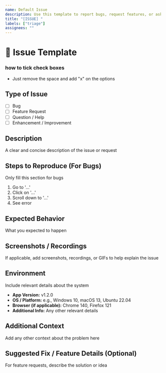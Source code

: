 ```yaml
---
name: Default Issue
description: Use this template to report bugs, request features, or ask questions
title: "[ISSUE] "
labels: ["triage"]
assignees: ""
---
```

# 📝 Issue Template

### how to tick check boxes
- Just remove the space and add "x" on the options

## Type of Issue
<!-- Select one by removing the others -->
- [ ] Bug
- [ ] Feature Request
- [ ] Question / Help
- [ ] Enhancement / Improvement

## Description
A clear and concise description of the issue or request

## Steps to Reproduce (For Bugs)
Only fill this section for bugs
1. Go to '...'
2. Click on '...'
3. Scroll down to '...'
4. See error

## Expected Behavior
What you expected to happen

## Screenshots / Recordings
If applicable, add screenshots, recordings, or GIFs to help explain the issue

## Environment
Include relevant details about the system
- **App Version:** v1.2.0
- **OS / Platform:** e.g., Windows 10, macOS 13, Ubuntu 22.04
- **Browser (if applicable):** Chrome 140, Firefox 121
- **Additional Info:** Any other relevant details

## Additional Context
Add any other context about the problem here

## Suggested Fix / Feature Details (Optional)
For feature requests, describe the solution or idea